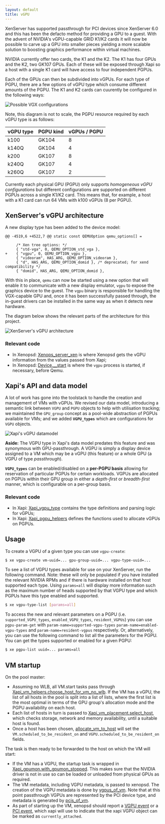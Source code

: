 ```yaml
---
layout: default
title: vGPU
---
```


XenServer has supported passthrough for PCI devices since XenServer 6.0 and
this has been the defacto method for providing a GPU to a guest. With the
advent of NVIDIA's vGPU-capable GRID K1/K2 cards it will now be possible to
carve up a GPU into smaller pieces yielding a more scalable solution to
boosting graphics performance within virtual machines.

NVIDIA currently offer two cards, the K1 and the K2. The K1 has four GPUs
and the K2, two GK107 GPUs. Each of these will be exposed through Xapi so a host
with a single K1 card will have access to four independent PGPUs.

Each of the GPUs can then be subdivided into vGPUs. For each type of PGPU,
there are a few options of vGPU type which consume different amounts of the
PGPU. The K1 and K2 cards can cuurently be configured in the following ways:

![Possible VGX configurations](vgx-configs.png)

Note, this diagram is not to scale, the PGPU resource required by each
vGPU type is as follows:

| vGPU type | PGPU kind | vGPUs / PGPU |
| --------- | --------- | ------------ |
| k100      | GK104     | 8            |
| k140Q     | GK104     | 4            |
| k200      | GK107     | 8            |
| k240Q     | GK107     | 4            |
| k260Q     | GK107     | 2            |

Currently each physical GPU (PGPU) only supports *homogeneous vGPU
configurations* but different configurations are supported on different PGPUs
across a single K1/K2 card. This means that, for example, a host with a K1 card
can run 64 VMs with k100 vGPUs (8 per PGPU).

## XenServer's vGPU architecture
A new display type has been added to the device model:

```udiff
@@ -4519,6 +4522,7 @@ static const QEMUOption qemu_options[] =

     /* Xen tree options: */
     { "std-vga", 0, QEMU_OPTION_std_vga },
+    { "vgpu", 0, QEMU_OPTION_vgpu },
     { "videoram", HAS_ARG, QEMU_OPTION_videoram },
     { "d", HAS_ARG, QEMU_OPTION_domid }, /* deprecated; for xend compatibility */
     { "domid", HAS_ARG, QEMU_OPTION_domid },
```

With this in place, `qemu` can now be started using a new option that will
enable it to communicate with a new display emulator, `vgpu` to expose the
graphics device to the guest. The `vgpu` binary is responsible for handling the
VGX-capable GPU and, once it has been successfully passed through, the in-guest
drivers can be installed in the same way as when it detects new hardware.

The diagram below shows the relevant parts of the architecture for this
project.

![XenServer's vGPU architecture](vgpu-arch.png)

### Relevant code
* In Xenopsd: [Xenops_server_xen][1] is where
Xenopsd gets the vGPU information from the values passed from Xapi;
* In Xenopsd: [Device.__start][2] is where the `vgpu` process is started, if
necessary, before Qemu.

## Xapi's API and data model

A lot of work has gone into the toolstack to handle the creation and management
of VMs with vGPUs. We revised our data model, introducing a semantic link
between `VGPU` and `PGPU` objects to help with utilisation tracking; we
maintained the `GPU_group` concept as a pool-wide abstraction of PGPUs
available for VMs; and we added **`VGPU_types`** which are configurations for
`VGPU` objects.

![Xapi's vGPU datamodel](vgpu-datamodel.png)

**Aside:** The VGPU type in Xapi's data model predates this feature and was
synonymous with GPU-passthrough. A VGPU is simply a display device assigned to
a VM which may be a vGPU (this feature) or a whole GPU (a VGPU of type
_passthrough_).

**`VGPU_types`** can be enabled/disabled on a **per-PGPU basis** allowing for
reservation of particular PGPUs for certain workloads. VGPUs are allocated on
PGPUs within their GPU group in either a _depth-first_ or _breadth-first_
manner, which is configurable on a per-group basis.

### Relevant code
* In Xapi: [Xapi_vgpu_type][3] contains the type definitions and parsing logic
for vGPUs;
* In Xapi: [Xapi_pgpu_helpers][4] defines the functions used to allocate vGPUs
on PGPUs.

## Usage

To create a VGPU of a given type you can use `vgpu-create`:

```bash
$ xe vgpu-create vm-uuid=... gpu-group-uuid=... vgpu-type-uuid=...
```

To see a list of VGPU types available for use on your XenServer, run the
following command. Note: these will only be populated if you have installed the
relevant NVIDIA RPMs and if there is hardware installed on that host supported
each type. Using `params=all` will display more information such as the maximum
number of heads supported by that VGPU type and which PGPUs have this type
enabled and supported.

```bash
$ xe vgpu-type-list [params=all]
```

To access the new and relevant parameters on a PGPU (i.e.
`supported_VGPU_types`, `enabled_VGPU_types`, `resident_VGPUs`) you can use
`pgpu-param-get` with `param-name=supported-vgpu-types`
`param-name=enabled-vgpu-types` and `param-name=resident-vgpus` respectively.
Or, alternatively, you can use the following command to list all the parameters
for the PGPU.  You can get the types supported or enabled for a given PGPU:

```bash
$ xe pgpu-list uuid=... params=all
```

## VM startup

On the pool master:

* Assuming no WLB, all VM.start tasks pass through
  [Xapi_vm_helpers.choose_host_for_vm_no_wlb][5]. If the VM has a vGPU, the list
  of all hosts in the pool is split into a list of lists, where the first list
  is the most optimal in terms of the GPU group's allocation mode and the PGPU
  availability on each host.
* Each list of hosts in turn is passed to [Xapi_vm_placement.select_host][6],
  which checks storage, network and memory availability, until a suitable host
  is found.
* Once a host has been chosen, [allocate_vm_to_host][7] will set the
  `VM.scheduled_to_be_resident_on` and `VGPU.scheduled_to_be_resident_on`
  fields.

The task is then ready to be forwarded to the host on which the VM will start:

* If the VM has a VGPU, the startup task is wrapped in
  [Xapi_gpumon.with_gpumon_stopped][8]. This makes sure that the NVIDIA driver
  is not in use so can be loaded or unloaded from physical GPUs as required.
* The VM metadata, including VGPU metadata, is passed to xenopsd. The creation
  of the VGPU metadata is done by [vgpus_of_vm][9]. Note that at this point
  passthrough VGPUs are represented by the PCI device type, and metadata is
  generated by [pcis_of_vm][10].
* As part of starting up the VM, xenopsd should report a [VGPU event][11] or a
  [PCI event][12], which xapi will use to indicate that the xapi VGPU object can
  be marked as `currently_attached`.

[1]:  https://github.com/xapi-project/xenopsd/blob/8d06778db2/xc/xenops_server_xen.ml#L1107-L1113
[2]:  https://github.com/xapi-project/xenopsd/blob/8d06778db2/xc/device.ml#L1696-L1708
[3]:  https://github.com/xapi-project/xen-api/blob/8a71a4aaaa/ocaml/xapi/xapi_vgpu_type.ml
[4]:  https://github.com/xapi-project/xen-api/blob/8a71a4aaaa/ocaml/xapi/xapi_pgpu_helpers.mli
[5]:  https://github.com/xapi-project/xen-api/blob/8a71a4aaaa/ocaml/xapi/xapi_vm_helpers.ml#L618-L651
[6]:  https://github.com/xapi-project/xen-api/blob/8a71a4aaaa/ocaml/xapi/xapi_vm_placement.ml#L81-L97
[7]:  https://github.com/xapi-project/xen-api/blob/8a71a4aaaa/ocaml/xapi/message_forwarding.ml#L811-L828
[8]:  https://github.com/xapi-project/xen-api/blob/8a71a4aaaa/ocaml/xapi/xapi_vm.ml#L214-L220
[9]:  https://github.com/xapi-project/xen-api/blob/8a71a4aaaa/ocaml/xapi/xapi_xenops.ml#L698-L733
[10]: https://github.com/xapi-project/xen-api/blob/8a71a4aaaa/ocaml/xapi/xapi_xenops.ml#L598-618
[11]: https://github.com/xapi-project/xen-api/blob/8a71a4aaaa/ocaml/xapi/xapi_xenops.ml#L1841-L1854
[12]: https://github.com/xapi-project/xen-api/blob/8a71a4aaaa/ocaml/xapi/xapi_xenops.ml#L1777-L1801
